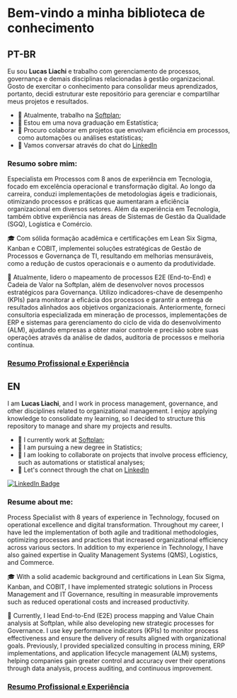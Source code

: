 # Bem-vindo a minha biblioteca de conhecimento

## PT-BR

Eu sou **Lucas Liachi** e trabalho com gerenciamento de processos, governança e demais disciplinas relacionadas à gestão organizacional. Gosto de exercitar o conhecimento para consolidar meus aprendizados, portanto, decidi estruturar este repositório para gerenciar e compartilhar meus projetos e resultados.

- 🔭 Atualmente, trabalho na [Softplan](https://www.softplan.com.br/);
- 🌱 Estou em uma nova graduação em Estatística;
- 👯 Procuro colaborar em projetos que envolvam eficiência em processos, como automações ou análises estatísticas;
- 📨 Vamos conversar através do chat do [LinkedIn](https://linkedin.com/in/lucasliachi)

### Resumo sobre mim:
Especialista em Processos com 8 anos de experiência em Tecnologia, focado em excelência operacional e transformação digital. Ao longo da carreira, conduzi implementações de metodologias ágeis e tradicionais, otimizando processos e práticas que aumentaram a eficiência organizacional em diversos setores. Além da experiência em Tecnologia, também obtive experiência nas áreas de Sistemas de Gestão da Qualidade (SGQ), Logística e Comércio.

🎓 Com sólida formação acadêmica e certificações em Lean Six Sigma, Kanban e COBIT, implementei soluções estratégicas de Gestão de Processos e Governança de TI, resultando em melhorias mensuráveis, como a redução de custos operacionais e o aumento da produtividade.

💼 Atualmente, lidero o mapeamento de processos E2E (End-to-End) e Cadeia de Valor na Softplan, além de desenvolver novos processos estratégicos para Governança. Utilizo indicadores-chave de desempenho (KPIs) para monitorar a eficácia dos processos e garantir a entrega de resultados alinhados aos objetivos organizacionais. Anteriormente, forneci consultoria especializada em mineração de processos, implementações de ERP e sistemas para gerenciamento do ciclo de vida do desenvolvimento (ALM), ajudando empresas a obter maior controle e precisão sobre suas operações através da análise de dados, auditoria de processos e melhoria contínua.

### [Resumo Profissional e Experiência](/content/about/carrerPT.md)

## EN

I am **Lucas Liachi**, and I work in process management, governance, and other disciplines related to organizational management. I enjoy applying knowledge to consolidate my learning, so I decided to structure this repository to manage and share my projects and results.

- 🔭 I currently work at [Softplan](https://www.softplan.com.br/);
- 🌱 I am pursuing a new degree in Statistics;
- 👯 I am looking to collaborate on projects that involve process efficiency, such as automations or statistical analyses;
- 📨 Let's connect through the chat on [LinkedIn](https://linkedin.com/in/lucasliachi)

[![LinkedIn Badge](https://img.shields.io/badge/-Lucas%20Liachi%20-blue?style=plastic&labelColor=blue&logo=LinkedIn&link=https://linkedin.com/in/lucasliachi)](https://linkedin.com/in/lucasliachi)

### Resume about me:
Process Specialist with 8 years of experience in Technology, focused on operational excellence and digital transformation. Throughout my career, I have led the implementation of both agile and traditional methodologies, optimizing processes and practices that increased organizational efficiency across various sectors. In addition to my experience in Technology, I have also gained expertise in Quality Management Systems (QMS), Logistics, and Commerce.

🎓 With a solid academic background and certifications in Lean Six Sigma, Kanban, and COBIT, I have implemented strategic solutions in Process Management and IT Governance, resulting in measurable improvements such as reduced operational costs and increased productivity.

💼 Currently, I lead End-to-End (E2E) process mapping and Value Chain analysis at Softplan, while also developing new strategic processes for Governance. I use key performance indicators (KPIs) to monitor process effectiveness and ensure the delivery of results aligned with organizational goals. Previously, I provided specialized consulting in process mining, ERP implementations, and application lifecycle management (ALM) systems, helping companies gain greater control and accuracy over their operations through data analysis, process auditing, and continuous improvement.

### [Resumo Profissional e Experiência](/content/about/carrerEN.md)